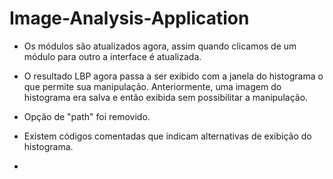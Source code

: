 # Image-Analysis-Application
- Os módulos são atualizados agora, assim quando clicamos de um módulo para outro a interface é atualizada.

- O resultado LBP agora passa a ser exibido com a janela do histograma o que permite sua manipulação. Anteriormente, uma imagem do histograma era salva e então exibida sem possibilitar a manipulação.

- Opção de "path" foi removido.

- Existem códigos comentadas que indicam alternativas de exibição do histograma.

- 
